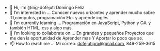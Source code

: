 - 👋 Hi, I’m @ing-dofejuti Domingo Feliz
- 👀 I’m interested in ... Conocer nuevos orizontes y aprender mucho sobre TI,computos, programación Etc. y aprende inglés.
- 🌱 I’m currently learning ... Programación en JavaScript, Python y C#. y también HTML, css y algo más.
- 💞️ I’m looking to collaborate on ... En grandes y pequeños Proyectos que me den la oportunidad de Aprender mas Y Aportar lo poco que se.
- 📫 How to reach me ... Mi correo: dofejutipro@gmail.com, 849-259-3615

<!---
ing-dofejuti/ing-dofejuti is a ✨ special ✨ repository because its `README.md` (this file) appears on your GitHub profile.
You can click the Preview link to take a look at your changes.
--->
